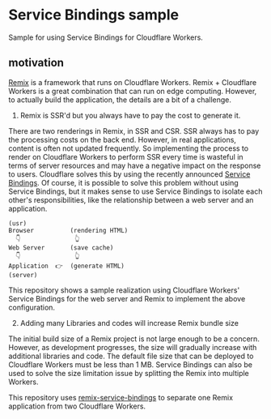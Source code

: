 # Service Bindings sample

Sample for using Service Bindings for Cloudflare Workers.

## motivation

[Remix](https://remix.run/) is a framework that runs on Cloudflare Workers. Remix + Cloudflare Workers is a great combination that can run on edge computing. However, to actually build the application, the details are a bit of a challenge.

1. Remix is SSR'd but you always have to pay the cost to generate it.

There are two renderings in Remix, in SSR and CSR. SSR always has to pay the processing costs on the back end. However, in real applications, content is often not updated frequently. So implementing the process to render on Cloudflare Workers to perform SSR every time is wasteful in terms of server resources and may have a negative impact on the response to users.
Cloudflare solves this by using the recently announced [Service Bindings](https://blog.cloudflare.com/service-bindings-ga/). Of course, it is possible to solve this problem without using Service Bindings, but it makes sense to use Service Bindings to isolate each other's responsibilities, like the relationship between a web server and an application.

```
(usr)
Browser          (rendering HTML)
  👇               👆
Web Server       (save cache)
  👇               👆
Application  👉  (generate HTML)
(server)
```

This repository shows a sample realization using Cloudflare Workers' Service Bindings for the web server and Remix to implement the above configuration.

2. Adding many Libraries and codes will increase Remix bundle size

The initial build size of a Remix project is not large enough to be a concern. However, as development progresses, the size will gradually increase with additional libraries and code. The default file size that can be deployed to Cloudflare Workers must be less than 1 MB. Service Bindings can also be used to solve the size limitation issue by splitting the Remix into multiple Workers.

This repository uses [remix-service-bindings](https://github.com/aiji42/remix-service-bindings) to separate one Remix application from two Cloudflare Workers.
